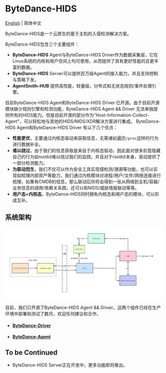 # ByteDance-HIDS

[English](README.md) | 简体中文

ByteDance-HIDS是一个云原生的基于主机的入侵检测解决方案。

ByteDance-HIDS包含三个主要组件：
* **ByteDance-HIDS** Agent与ByteDance-HIDS Driver作为数据采集层，它在Linux系统的内核和用户空间上均可使用，从而提供了具有更好性能的且更丰富的数据。 
* **ByteDance-HIDS** Server可以提供百万级Agent的接入能力，并且支持控制与策略下发。
* **AgentSmith-HUB** 提供高性能，轻量级，分布式和无状态规则/事件处理引擎。

目前ByteDance-HIDS Agent和ByteDance-HIDS Driver 已开源。由于目前开源模块缺少规则引擎和检测功能，ByteDance-HIDS Agent && Driver 无法单独提供所有的HIDS能力。但是目前开源的部分作为"Host-Information-Collect-Agent"，可以轻松地与其他的HIDS/NIDS/XDR解决方案进行集成。 ByteDance-HIDS Agent和ByteDance-HIDS Driver 有以下几个优点：

* **性能更优**，主要通过内核态驱动来获取信息，无需诸如遍历`/proc`这样的行为进行数据补全。
* **难以绕过**，由于我们的信息获取是来自于内核态驱动，因此面对很多刻意隐藏自己的行为如rootkit难以绕过我们的监控。并且对于rootkit本身，驱动提供了一部分检测能力。
* **为联动而生**，我们不仅可以作为安全工具实现侵检测/溯源等功能，也可以实现如梳理内部资产等能力，我们通过内核模块对进程/用户/文件/网络连接进行梳理，如果有CMDB的信息，那么联动后你将会得到一张从网络到主机/容器/业务信息的调用/依赖关系图，还可以和NIDS/威胁情报联动等等。
* **用户态+内核态**，ByteDance-HIDS同时拥有内核态和用户态的模块，可以形成互补。

## 系统架构

<img src="./ByteDance-HIDS.png"/>

目前，我们只开源了ByteDance-HIDS Agent && Driver。这两个组件已经在生产环境中部署和测试了数月，欢迎任何建议和合作。

* #### [ByteDance-Driver](https://github.com/bytedance/ByteDance-HIDS/tree/main/driver)
* #### [ByteDance-Agent](https://github.com/bytedance/ByteDance-HIDS/tree/main/agent)

## To be Continued
* ByteDance-HIDS Server正在开发中，更多功能即将推出。

